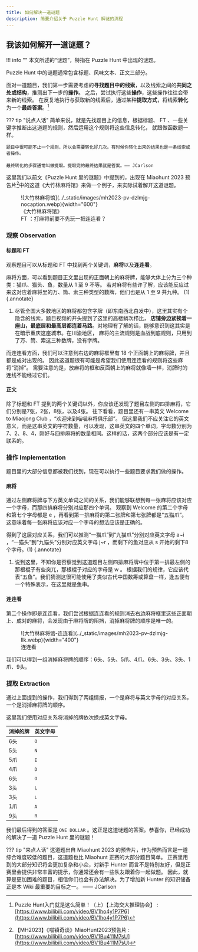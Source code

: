 ```yaml
---
title: 如何解决一道谜题
description: 简要介绍关于 Puzzle Hunt 解谜的流程
---
```


## 我该如何解开一道谜题？

!!! info ""
    本文所述的“谜题”，特指在 Puzzle Hunt 中出现的谜题。

Puzzle Hunt 中的谜题通常包含标题、风味文本、正文三部分。

面对一道题目，我们第一步需要考虑的**寻找题目中的线索**，以及线索之间的**共同之处或结构**，推测出下一步的**操作**。
之后，尝试执行这些**操作**，这些操作往往会带来新的线索。
在反复地执行与获取新的线索后，通过某种**提取方式**，将线索**转化**为一个**最终答案**。[^1]

??? tip "说点人话"
    简单来说，就是先找题目上的信息，根据标题、 FT 、一些关键字推断出这道题的规则，然后运用这个规则将这些信息转化，
    就跟做函数题一样。

    题目中很可能不止一个规则，所以会需要转化好几次。有时候你转化出来的结果也是一条线索或者操作。
    
    最终转化的步骤通常叫做提取。提取完的最终结果就是答案。—— JCarlson

这里我们以前文《Puzzle Hunt 里的谜题》中提到的，出现在 Miaohunt 2023 预告片[^2]中的这道《大竹林麻将馆》来做一个例子，来实际试着解开这道谜题。

<figure markdown>
  ![大竹林麻将馆](../_static/images/mh2023-pv-dzlmjg-nocaption.webp){width="600"}
  <figcaption>《大竹林麻将馆》</figcaption>
  <figcaption>FT ：打麻将前要不先玩一把连连看？</figcaption>
</figure>

### 观察 Observation

#### 标题和 FT

观察题目可以从标题和 FT 中找到两个关键词，**麻将**以及**连连看**。

麻将方面，可以看到题目正文里出现的正面朝上的麻将牌，能够大体上分为三个种类：猫爪、猫头、鱼，数量从 1 至 9 不等。
若对麻将有些许了解，应该能反应过来这对应着麻将里的万、筒、索三种类型的数牌，他们也是从 1 至 9 共九种。 (1)
{.annotate}

1. 尽管全国大多数地区的麻将都包含字牌（即东南西北白发中），这里其实有个隐含的线索，题目视频的开头提到了这里的高楼鳞次栉比，
   **店铺旁边紧挨着一座山，最底层和最高层都连着马路**。对地理有了解的话，能够意识到这其实是在暗示重庆这座城市。在川渝地区，
   麻将的主流规则是血战到底规则，只用到了万、筒、索这三种数牌，没有字牌。

而连连看方面，我们可以注意到右边的麻将框里有 18 个正面朝上的麻将牌，并且都是成对出现的。
因此这道题很有可能是希望我们使用连连看的规则将这些麻将“消掉”。
需要注意的是，放麻将的框和反面朝上的麻将就像墙一样，消牌时的连线不能经过它们。

#### 正文

除了标题和 FT 提到的两个关键词以外，你应该还发现了题目左侧的四排麻将，它们分别是7张，2张，8张，以及4张。
往下看看，题目里还有一串英文 Welcome to Miaojong Club ，“欢迎来到喵喵麻将俱乐部”。
但这里我们不应关注它的英文意义，而是这串英文的字符数量，可以发现，这串英文的四个单词，字母数分别为7、2、8、4，刚好与四排麻将的数量相同。这样的话，这两个部分应该是有一定联系的。

### 操作 Implementation

题目里的大部分信息都被我们找到，现在可以执行一些题目要求我们做的操作。

#### 麻将

通过左侧麻将牌与下方英文单词之间的关系，我们能够联想到每一张麻将应该对应一个字母，而那四排麻将分别对应那四个单词。
观察到 Welcome 的第二个字母和第七个字母都是 e ，再看到第一排麻将的第二张牌和第七张牌都是“五猫爪”。
这意味着每一张麻将应该对应一个字母的想法应该是正确的。

得到了这层对应关系，我们可以推测“一猫爪”到“九猫爪”分别对应英文字母 a~i ，“一猫头”到“九猫头”分别对应英文字母 j~r ，而剩下的鱼对应从 s 开始的剩下8个字母。(1)
{.annotate}

1. 说到这里，不知你是否察觉到这道题目左侧四排麻将牌中位于第一排最左侧的那根棍子有些突兀，那根棍子对应的字母是 w 。
   根据我们的规律，它应该代表“五鱼”。我们猜测这很可能使用了类似古代中国数筹或算盘一样，逢五便有一个特殊表示，在这里就是鱼串。

#### 连连看

第二个操作即是连连看，我们尝试根据连连看的规则消去右边麻将框里这些正面朝上、成对的麻将，会发现由于麻将牌的阻挡，消掉麻将牌的顺序是唯一的。

<figure markdown>
  ![大竹林麻将馆-连连看](../_static/images/mh2023-pv-dzlmjg-llk.webp){width="400"}
  <figcaption>连连看</figcaption>
</figure>

我们可以得到一组消掉麻将牌的顺序：6头、5头、5爪、4爪、6头、3头、3头、1爪、9头。

### 提取 Extraction

通过上面提到的操作，我们得到了两组情报，一个是麻将与英文字母的对应关系，一个是消掉麻将牌的顺序。

这里我们使用对应关系将消掉的牌依次换成英文字母。

| 消掉的牌  | 英文字母 |
| -------- | -------- |
| 6头      | `O`      |
| 5头      | `N`      |
| 5爪      | `E`      |
| 4爪      | `D`      |
| 6头      | `O`      |
| 3头      | `L`      |
| 3头      | `L`      |
| 1爪      | `A`      |
| 9头      | `R`      |

我们最后得到的答案是 `ONE DOLLAR` 。这正是这道谜题的答案。恭喜你，已经成功的解决了一道 Puzzle Hunt 里的谜题！

??? tip "来点人话"
    这道题出自 Miaohunt 2023 的预告片，作为预热而言是一道综合难度较低的题目，这道题也比 Miaohunt 正赛的大部分题目简单。
    正赛里用到的大部分知识将会更加复杂和小众，对新手 Hunter 而言不是特别友好，但是正赛里会提供非常丰富的提示，你通常还会有一些队友跟着你一起做题。
    因此，就算是更加困难的题目，相信你们也会有办法解决。为了增加新 Hunter 的知识储备正是本 Wiki 最重要的目标之一。
    —— JCarlson

[^1]: Puzzle Hunt入门就是这么简单！（上）【上海交大推理协会】 : [https://www.bilibili.com/video/BV1ho4y1P7P6](https://www.bilibili.com/video/BV1ho4y1P7P6)

[^2]: 【MH2023】《喵镇奇谈》MiaoHunt2023预告片 : [https://www.bilibili.com/video/BV1Bu411M7sU](https://www.bilibili.com/video/BV1Bu411M7sU)
